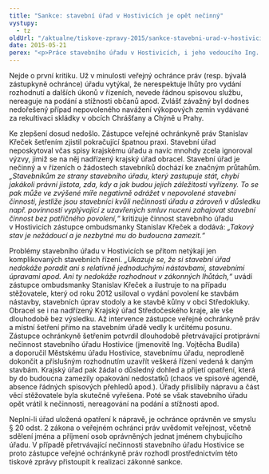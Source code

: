 ```yaml
---
title: "Sankce: stavební úřad v Hostivicích je opět nečinný"
vystupy:
  - tz
oldUrl: "/aktualne/tiskove-zpravy-2015/sankce-stavebni-urad-v-hostivicich-je-opet-necinny"
date: 2015-05-21
perex: "<p>Práce stavebního úřadu v Hostivicích, i jeho vedoucího Ing. Vojtěcha Budila, dlouhodobě vykazuje vážné nedostatky. Úřad opakovaně porušuje pravidla, jimiž se má řídit, a dává tím značný prostor pro nepovolenou stavební činnost.</p>"
---
```


<!-- imported from the old website -->

<p>Nejde o první kritiku. Už v minulosti veřejný ochránce práv (resp. bývalá zástupkyně ochránce) úřadu vytýkal, že nerespektuje lhůty pro vydání rozhodnutí a dalších úkonů v řízeních, nevede řádnou spisovou službu, nereaguje na podání a stížnosti občanů apod. Zvlášť závažný byl dodnes nedořešený případ nepovoleného navážení výkopových zemin vydávané za rekultivaci skládky v obcích Chrášťany a Chýně u Prahy.</p><p>Ke zlepšení dosud nedošlo. Zástupce veřejné ochránkyně práv Stanislav Křeček šetřením zjistil pokračující špatnou praxi. Stavební úřad neposkytoval včas spisy krajskému úřadu a navíc mnohdy zcela ignoroval výzvy, jimiž se na něj nadřízený krajský úřad obracel. Stavební úřad je nečinný a v řízeních o žádostech stavebníků dochází ke značným průtahům.<em> „Stavebníkům ze strany stavebního úřadu, který zastupuje stát, chybí jakákoli právní jistota, zda, kdy a jak budou jejich záležitosti vyřízeny. To se pak může ve zvýšené míře negativně odrážet v nepovolené stavební činnosti, jestliže jsou stavebníci kvůli nečinnosti úřadu a zároveň v důsledku např. povinností vyplývající z uzavřených smluv nuceni zahajovat stavební činnost bez patřičného povolení,“</em> kritizuje činnost stavebního úřadu v Hostivicích zástupce ombudsmanky Stanislav Křeček a dodává:<em> „Takový stav je nežádoucí a je nezbytné mu do budoucna zamezit.“</em></p><p>Problémy stavebního úřadu v Hostivicích se přitom netýkají jen komplikovaných stavebních řízení.<em> „Ukazuje se, že si stavební úřad nedokáže poradit ani s relativně jednoduchými nástavbami, stavebními úpravami apod. Ani ty nedokáže rozhodnout v zákonných lhůtách,“</em> uvádí zástupce ombudsmanky Stanislav Křeček a ilustruje to na případu stěžovatele, který od roku 2012 usiloval o vydání povolení ke stavbám nástavby, stavebních úprav stodoly a ke stavbě kůlny v obci Středokluky. Obracel se i na nadřízený Krajský úřad Středočeského kraje, ale vše dlouhodobě bez výsledku. Až intervence zástupce veřejné ochránkyně práv a místní šetření přímo na stavebním úřadě vedly k určitému posunu. Zástupce ochránkyně šetřením potvrdil dlouhodobě přetrvávající protiprávní nečinnost stavebního úřadu Hostivice (jmenovitě Ing. Vojtěcha Budila) a doporučil Městskému úřadu Hostivice, stavebnímu úřadu, neprodleně dokončit a příslušným rozhodnutím uzavřít veškerá řízení vedená k daným stavbám. Krajský úřad pak žádal o důsledný dohled a přijetí opatření, která by do budoucna zamezily opakování nedostatků (chaos ve spisové agendě, absence řádných spisových přehledů apod.). Úřady přislíbily nápravu a část věcí stěžovatele byla skutečně vyřešena. Poté se však stavebního úřadu opět vrátil k nečinnosti, nereagování na podání a stížnosti apod.</p><p>Neplní-li úřad uložená opatření k nápravě, je ochránce oprávněn ve smyslu § 20 odst. 2 zákona o veřejném ochránci práv uvědomit veřejnost, včetně sdělení jména a příjmení osob oprávněných jednat jménem chybujícího úřadu. V případě přetrvávající nečinnosti stavebního úřadu Hostivice se proto zástupce veřejné ochránkyně práv rozhodl prostřednictvím této tiskové zprávy přistoupit k realizaci zákonné sankce. </p>
